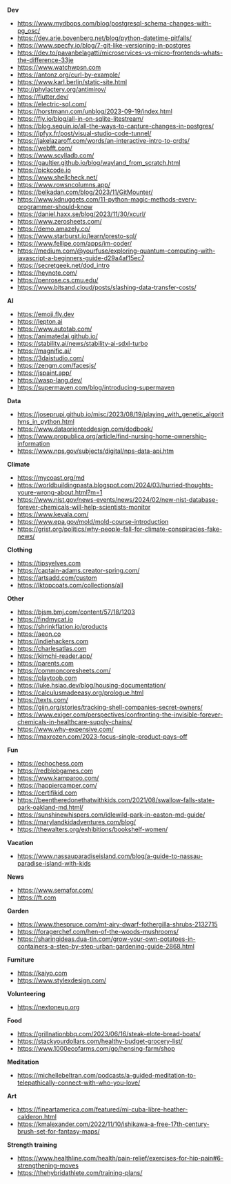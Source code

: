 **Dev**

* https://www.mydbops.com/blog/postgresql-schema-changes-with-pg_osc/
* https://dev.arie.bovenberg.net/blog/python-datetime-pitfalls/
* https://www.specfy.io/blog/7-git-like-versioning-in-postgres
* https://dev.to/pavanbelagatti/microservices-vs-micro-frontends-whats-the-difference-33je
* https://www.watchwpsn.com
* https://antonz.org/curl-by-example/
* https://www.karl.berlin/static-site.html
* http://phylactery.org/antimirov/
* https://flutter.dev/
* https://electric-sql.com/
* https://horstmann.com/unblog/2023-09-19/index.html
* https://fly.io/blog/all-in-on-sqlite-litestream/
* https://blog.sequin.io/all-the-ways-to-capture-changes-in-postgres/
* https://ipfyx.fr/post/visual-studio-code-tunnel/
* https://jakelazaroff.com/words/an-interactive-intro-to-crdts/
* https://webfft.com/
* https://www.scylladb.com/
* https://gaultier.github.io/blog/wayland_from_scratch.html
* https://pickcode.io
* https://www.shellcheck.net/
* https://www.rowsncolumns.app/
* https://belkadan.com/blog/2023/11/GitMounter/
* https://www.kdnuggets.com/11-python-magic-methods-every-programmer-should-know
* https://daniel.haxx.se/blog/2023/11/30/xcurl/
* https://www.zerosheets.com/
* https://demo.amazely.co/
* https://www.starburst.io/learn/presto-sql/
* https://www.fellipe.com/apps/im-coder/
* https://medium.com/@yourfuse/exploring-quantum-computing-with-javascript-a-beginners-guide-d29a4af15ec7
* https://secretgeek.net/dod_intro
* https://heynote.com/
* https://penrose.cs.cmu.edu/
* https://www.bitsand.cloud/posts/slashing-data-transfer-costs/


**AI**
* https://emoji.fly.dev
* https://lepton.ai
* https://www.autotab.com/
* https://animatedai.github.io/
* https://stability.ai/news/stability-ai-sdxl-turbo
* https://magnific.ai/
* https://3daistudio.com/
* https://zengm.com/facesjs/
* https://jspaint.app/
* https://wasp-lang.dev/
* https://supermaven.com/blog/introducing-supermaven

**Data**
* https://joseprupi.github.io/misc/2023/08/19/playing_with_genetic_algorithms_in_python.html
* https://www.dataorienteddesign.com/dodbook/
* https://www.propublica.org/article/find-nursing-home-ownership-information
* https://www.nps.gov/subjects/digital/nps-data-api.htm

**Climate**
* https://mycoast.org/md
* https://worldbuildingpasta.blogspot.com/2024/03/hurried-thoughts-youre-wrong-about.html?m=1
* https://www.nist.gov/news-events/news/2024/02/new-nist-database-forever-chemicals-will-help-scientists-monitor
* https://www.kevala.com/
* https://www.epa.gov/mold/mold-course-introduction
* https://grist.org/politics/why-people-fall-for-climate-conspiracies-fake-news/

**Clothing**
* https://tipsyelves.com
* https://captain-adams.creator-spring.com/
* https://artsadd.com/custom
* https://lktopcoats.com/collections/all

**Other**
* https://bjsm.bmj.com/content/57/18/1203
* https://findmycat.io
* https://shrinkflation.io/products
* https://aeon.co
* https://indiehackers.com
* https://charlesatlas.com
* https://kimchi-reader.app/
* https://parents.com
* https://commoncoresheets.com/
* https://playtoob.com
* https://luke.hsiao.dev/blog/housing-documentation/
* https://calculusmadeeasy.org/prologue.html
* https://texts.com/
* https://gijn.org/stories/tracking-shell-companies-secret-owners/
* https://www.exiger.com/perspectives/confronting-the-invisible-forever-chemicals-in-healthcare-supply-chains/
* https://www.why-expensive.com/
* https://maxrozen.com/2023-focus-single-product-pays-off

**Fun**
* https://echochess.com
* https://redblobgames.com
* https://www.kamparoo.com/
* https://happiercamper.com/
* https://certifikid.com
* https://beentheredonethatwithkids.com/2021/08/swallow-falls-state-park-oakland-md.html/
* https://sunshinewhispers.com/idlewild-park-in-easton-md-guide/
* https://marylandkidadventures.com/blog/
* https://thewalters.org/exhibitions/bookshelf-women/

**Vacation**
* https://www.nassauparadiseisland.com/blog/a-guide-to-nassau-paradise-island-with-kids

**News**
* https://www.semafor.com/
* https://ft.com

**Garden**
* https://www.thespruce.com/mt-airy-dwarf-fothergilla-shrubs-2132715
* https://foragerchef.com/hen-of-the-woods-mushrooms/
* https://sharingideas.dua-tin.com/grow-your-own-potatoes-in-containers-a-step-by-step-urban-gardening-guide-2868.html

**Furniture**
* https://kaiyo.com
* https://www.stylexdesign.com/

**Volunteering**
* https://nextoneup.org

**Food**
* https://grillnationbbq.com/2023/06/16/steak-elote-bread-boats/
* https://stackyourdollars.com/healthy-budget-grocery-list/
* https://www.1000ecofarms.com/go/hensing-farm/shop

**Meditation**
* https://michellebeltran.com/podcasts/a-guided-meditation-to-telepathically-connect-with-who-you-love/

**Art**
* https://fineartamerica.com/featured/mi-cuba-libre-heather-calderon.html
* https://kmalexander.com/2022/11/10/ishikawa-a-free-17th-century-brush-set-for-fantasy-maps/

**Strength training**
* https://www.healthline.com/health/pain-relief/exercises-for-hip-pain#6-strengthening-moves
* https://thehybridathlete.com/training-plans/




